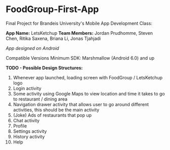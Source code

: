 # FoodGroup-First-App
Final Project for Brandeis University's Mobile App Development Class:

**App Name:** LetsKetchup
**Team Members:** Jordan Prudhomme, Steven Chen, Ritika Saxena, Briana Li, Jonas Tjahjadi 

*App designed on Android*

Compatible Versions Minimum SDK: Marshmallow (Android 6.0) and up


__TODO - Possible Design Structures:__

1. Whenever app launched, loading screen with FoodGroup / LetsKetchup logo
2. Login activity
3. Some activity using Google Maps to view location and time it takes to go to restaurant / dining area
4. Navigation drawer activity that allows user to go around different activities, this should be the main activity
5. (Joke) Ads of restaurants that pop up
6. Chat activity
7. Profile
8. Settings activity
9. History activity
10. Help
